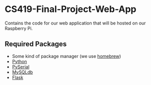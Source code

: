 # CS419-Final-Project-Web-App
Contains the code for our web application that will be hosted on our Raspberry Pi.

## Required Packages
- Some kind of package manager (we use [homebrew](http://brew.sh/))
- [Python](https://www.python.org/)
- [PySerial](https://github.com/pyserial)
- [MySQLdb](http://mysql-python.sourceforge.net/MySQLdb.html)
- [Flask](http://flask.pocoo.org/)